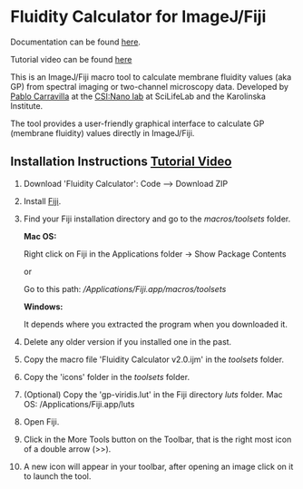 # Fluidity Calculator for ImageJ/Fiji

Documentation can be found [here](https://github.com/pcarravilla/fluiditycalculator/wiki/Documentation).

Tutorial video can be found [here](https://youtu.be/luqoejFVw4s)

This is an ImageJ/Fiji macro tool to calculate membrane fluidity values (aka GP) from spectral imaging or two-channel microscopy data.
Developed by [Pablo Carravilla](https://orcid.org/0000-0001-6592-7630) at the [CSI:Nano lab](https://www.csi-nano.org) at SciLifeLab and the Karolinska Institute.

The tool provides a user-friendly graphical interface to calculate GP (membrane fluidity) values directly in ImageJ/Fiji.


## Installation Instructions [Tutorial Video](https://youtu.be/luqoejFVw4s)
1. Download 'Fluidity Calculator': Code --> Download ZIP
2. Install [Fiji](https://fiji.sc).
3. Find your Fiji installation directory and go to the _macros/toolsets_ folder.

	**Mac OS:**

	Right click on Fiji in the Applications folder -> Show Package Contents
	
  	or

	Go to this path: _/Applications/Fiji.app/macros/toolsets_
	
	 **Windows:**
			
	It depends where you extracted the program when you downloaded it.

4. Delete any older version if you installed one in the past.

5. Copy the macro file 'Fluidity Calculator v2.0.ijm' in the _toolsets_ folder.

6. Copy the 'icons' folder in the _toolsets_ folder.

7. (Optional) Copy the 'gp-viridis.lut' in the Fiji directory _luts_ folder.
	Mac OS: /Applications/Fiji.app/luts

8. Open Fiji.

9. Click in the More Tools button on the Toolbar, that is the right most icon of a double arrow (>>).

10. A new icon will appear in your toolbar, after opening an image click on it to launch the tool.
